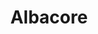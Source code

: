 ---
templateKey: blog-post
featuredpost: false
featuredimage: /assets/Albacore.png
title: Albacore
description: Fish|Pole
testfield: 1410
---